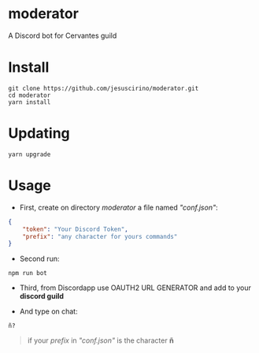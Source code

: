 # moderator
A Discord bot for Cervantes guild
# Install
```
git clone https://github.com/jesuscirino/moderator.git
cd moderator
yarn install
```


# Updating 

```
yarn upgrade 
```

# Usage
* First, create on directory *moderator* a file named *"conf.json"*:
```json
{
	"token": "Your Discord Token",
	"prefix": "any character for yours commands"
}
```
* Second run: 
```
npm run bot
```
* Third, from Discordapp use OAUTH2 URL GENERATOR and add to your **discord guild**

* And type on chat:
```
ñ?
```
> if your *prefix* in *"conf.json"* is the character **ñ**





